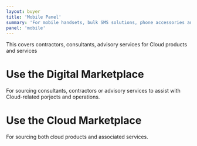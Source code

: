 ```yaml
---
layout: buyer
title: 'Mobile Panel'
summary: 'For mobile handsets, bulk SMS solutions, phone accessories and SIM plans'
panel: 'mobile'
---
```


This covers contractors, consultants, advisory services for Cloud products and services

# Use the Digital Marketplace

For sourcing consultants, contractors or advisory services to assist with Cloud-related porjects and operations.

# Use the Cloud Marketplace

For sourcing both cloud products and associated services.
